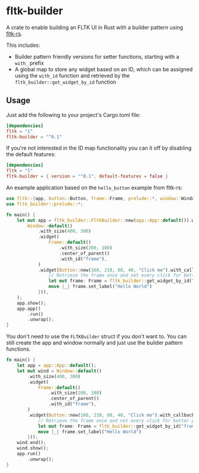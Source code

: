 # fltk-builder
A crate to enable building an FLTK UI in Rust with a builder pattern using [fltk-rs](https://github.com/fltk-rs/fltk-rs). 

This includes:
* Builder pattern friendly versions for setter functions, starting with a `with_` prefix
* A global map to store any widget based on an ID, which can be assigned using the `with_id` function and retrieved by the `fltk_builder::get_widget_by_id` function

## Usage
Just add the following to your project's Cargo.toml file:
```toml
[dependencies]
fltk = "1"
fltk-builder = "^0.1"
```
If you're not interested in the ID map functionality you can it off by disabling the default features: 
```toml
[dependencies]
fltk = "1"
fltk-builder = { version = "^0.1", default-features = false }
```

An example application based on the `hello_button` example from fltk-rs:
```rust
use fltk::{app, button::Button, frame::Frame, prelude::*, window::Window};
use fltk_builder::prelude::*;

fn main() {
    let mut app = fltk_builder::FltkBuilder::new(app::App::default()).window(
        Window::default()
            .with_size(400, 300)
            .widget(
                Frame::default()
                    .with_size(200, 100)
                    .center_of_parent()
                    .with_id("frame"),
            )
            .widget(Button::new(160, 210, 80, 40, "Click me").with_callback({
                // Retrieve the frame once and not every click for better performance
                let mut frame: Frame = fltk_builder::get_widget_by_id("frame").unwrap();
                move |_| frame.set_label("Hello World")
            })),
    );
    app.show();
    app.app()
        .run()
        .unwrap();
}
```

You don't need to use the `FLTKBuilder` struct if you don't want to. You can still create the app and window normally and just use the builder pattern functions.

```rust
fn main() {
    let app = app::App::default();
    let mut wind = Window::default()
        .with_size(400, 300)
        .widget(
            Frame::default()
                .with_size(200, 100)
                .center_of_parent()
                .with_id("frame"),
        )
        .widget(Button::new(160, 210, 80, 40, "Click me").with_callback({
            // Retrieve the frame once and not every click for better performance
            let mut frame: Frame = fltk_builder::get_widget_by_id("frame").unwrap();
            move |_| frame.set_label("Hello World")
        }));
    wind.end();
    wind.show();
    app.run()
        .unwrap();
}
```